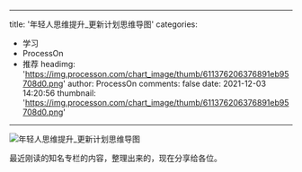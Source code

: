 
---
title: '年轻人思维提升_更新计划思维导图'
categories: 
 - 学习
 - ProcessOn
 - 推荐
headimg: 'https://img.processon.com/chart_image/thumb/611376206376891eb95708d0.png'
author: ProcessOn
comments: false
date: 2021-12-03 14:20:56
thumbnail: 'https://img.processon.com/chart_image/thumb/611376206376891eb95708d0.png'
---

<div>   
<img class="thumb" alt="年轻人思维提升_更新计划思维导图" src="https://img.processon.com/chart_image/thumb/611376206376891eb95708d0.png" referrerpolicy="no-referrer">
<p>最近刚读的知名专栏的内容，整理出来的，现在分享给各位。</p>  
</div>
            